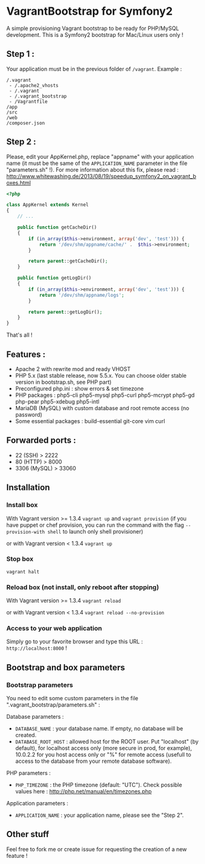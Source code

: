 VagrantBootstrap for Symfony2
=============================

A simple provisioning Vagrant bootstrap to be ready for PHP/MySQL development.
This is a Symfony2 bootstrap for Mac/Linux users only !

## Step 1 :

Your application must be in the previous folder of `/vagrant`.
Example :
```
/.vagrant
 - /.apache2_vhosts
 - /.vagrant
 - /.vagrant_bootstrap
 - /Vagrantfile
/app
/src
/web
/composer.json
```

## Step 2 :

Please, edit your AppKernel.php, replace "appname" with your application name (it must be the same of the `APPLICATION_NAME` parameter in the file "parameters.sh" !). For more information about this fix, please read : http://www.whitewashing.de/2013/08/19/speedup_symfony2_on_vagrant_boxes.html
```php
<?php

class AppKernel extends Kernel
{
    // ...

    public function getCacheDir()
    {
        if (in_array($this->environment, array('dev', 'test'))) {
            return '/dev/shm/appname/cache/' .  $this->environment;
        }

        return parent::getCacheDir();
    }

    public function getLogDir()
    {
        if (in_array($this->environment, array('dev', 'test'))) {
            return '/dev/shm/appname/logs';
        }

        return parent::getLogDir();
    }
}
```

That's all !

## Features :

- Apache 2 with rewrite mod and ready VHOST
- PHP 5.x (last stable release, now 5.5.x. You can choose older stable version in bootstrap.sh, see PHP part)
- Preconfigured php.ini : show errors & set timezone
- PHP packages : php5-cli php5-mysql php5-curl php5-mcrypt php5-gd php-pear php5-xdebug php5-intl
- MariaDB (MySQL) with custom database and root remote access (no password)
- Some essential packages : build-essential git-core vim curl

## Forwarded ports :

- 22 (SSH) > 2222
- 80 (HTTP) > 8000
- 3306 (MySQL) > 33060

## Installation

### Install box

With Vagrant version >= 1.3.4
`vagrant up` and `vagrant provision` (if you have puppet or chef provision, you can run the command with the flag `--provision-with shell` to launch only shell provisioner)

or with Vagrant version < 1.3.4
`vagrant up`

### Stop box

`vagrant halt`

### Reload box (not install, only reboot after stopping)

With Vagrant version >= 1.3.4
`vagrant reload`

or with Vagrant version < 1.3.4
`vagrant reload --no-provision`

### Access to your web application

Simply go to your favorite browser and type this URL : `http://localhost:8000` !

## Bootstrap and box parameters

### Bootstrap parameters

You need to edit some custom parameters in the file ".vagrant_bootstrap/parameters.sh" :

Database parameters :
- `DATABASE_NAME` : your database name. If empty, no database will be created.
- `DATABASE_ROOT_HOST` : allowed host for the ROOT user. Put "localhost" (by default), for localhost access only (more secure in prod, for example), 10.0.2.2 for you host access only or "%" for remote access (usefull to access to the database from your remote database software).

PHP parameters :
- `PHP_TIMEZONE` : the PHP timezone (default: "UTC"). Check possible values here : http://php.net/manual/en/timezones.php

Application parameters :
- `APPLICATION_NAME` : your application name, please see the "Step 2".

## Other stuff

Feel free to fork me or create issue for requesting the creation of a new feature !
